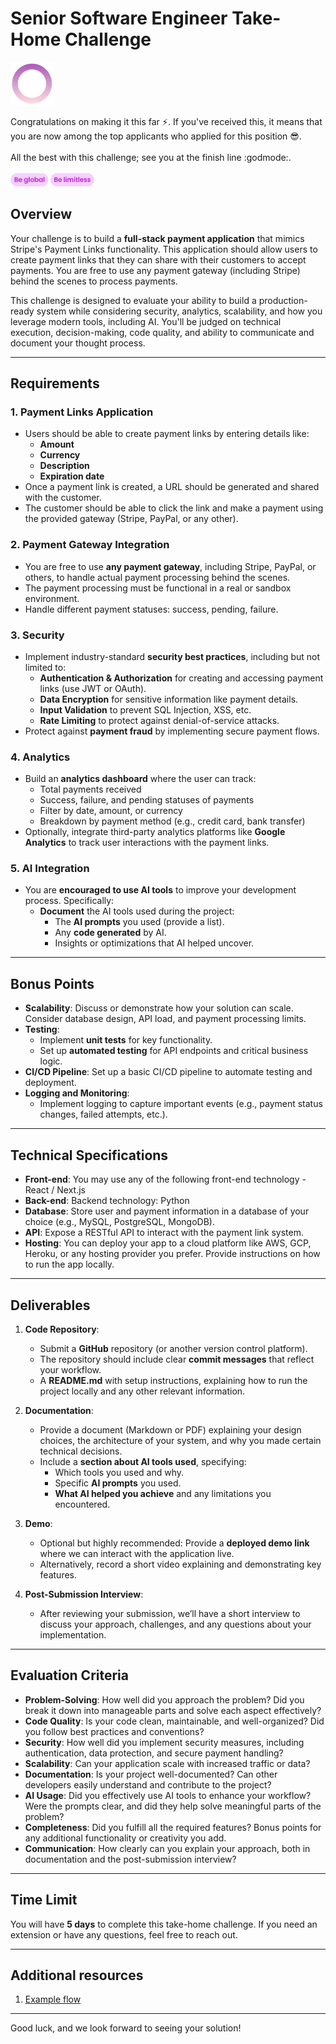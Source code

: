 
# Senior Software Engineer Take-Home Challenge

<img src="https://github.com/Dealflow-ApS/senior-backend-engineer-challenge/blob/492051754a921411dce3f273ec3f08edf9729979/logo.gif" alt="logo" width="70"/>

Congratulations on making it this far :zap:. If you've received this, it means that you are now among the top applicants who applied for this position 😎. 
<br /><br />All the best with this challenge; see you at the finish line :godmode:. <br /><br />
<img src="https://github.com/Dealflow-ApS/senior-backend-engineer-challenge/blob/492051754a921411dce3f273ec3f08edf9729979/global.png" alt="logo" width="60"/>
<img src="https://github.com/Dealflow-ApS/senior-backend-engineer-challenge/blob/492051754a921411dce3f273ec3f08edf9729979/limitless.png" alt="logo" width="70"/>

## Overview

Your challenge is to build a **full-stack payment application** that mimics Stripe's Payment Links functionality. This application should allow users to create payment links that they can share with their customers to accept payments. You are free to use any payment gateway (including Stripe) behind the scenes to process payments.

This challenge is designed to evaluate your ability to build a production-ready system while considering security, analytics, scalability, and how you leverage modern tools, including AI. You'll be judged on technical execution, decision-making, code quality, and ability to communicate and document your thought process.

---

## Requirements

### 1. **Payment Links Application**
- Users should be able to create payment links by entering details like:
  - **Amount**
  - **Currency**
  - **Description**
  - **Expiration date**
- Once a payment link is created, a URL should be generated and shared with the customer.
- The customer should be able to click the link and make a payment using the provided gateway (Stripe, PayPal, or any other).

### 2. **Payment Gateway Integration**
- You are free to use **any payment gateway**, including Stripe, PayPal, or others, to handle actual payment processing behind the scenes.
- The payment processing must be functional in a real or sandbox environment.
- Handle different payment statuses: success, pending, failure.

### 3. **Security**
- Implement industry-standard **security best practices**, including but not limited to:
  - **Authentication & Authorization** for creating and accessing payment links (use JWT or OAuth).
  - **Data Encryption** for sensitive information like payment details.
  - **Input Validation** to prevent SQL Injection, XSS, etc.
  - **Rate Limiting** to protect against denial-of-service attacks.
- Protect against **payment fraud** by implementing secure payment flows.

### 4. **Analytics**
- Build an **analytics dashboard** where the user can track:
  - Total payments received
  - Success, failure, and pending statuses of payments
  - Filter by date, amount, or currency
  - Breakdown by payment method (e.g., credit card, bank transfer)
- Optionally, integrate third-party analytics platforms like **Google Analytics** to track user interactions with the payment links.

### 5. **AI Integration**
- You are **encouraged to use AI tools** to improve your development process. Specifically:
  - **Document** the AI tools used during the project:
    - The **AI prompts** you used (provide a list).
    - Any **code generated** by AI.
    - Insights or optimizations that AI helped uncover.

---

## Bonus Points

- **Scalability**: Discuss or demonstrate how your solution can scale. Consider database design, API load, and payment processing limits.
- **Testing**:
  - Implement **unit tests** for key functionality.
  - Set up **automated testing** for API endpoints and critical business logic.
- **CI/CD Pipeline**: Set up a basic CI/CD pipeline to automate testing and deployment.
- **Logging and Monitoring**:
  - Implement logging to capture important events (e.g., payment status changes, failed attempts, etc.).

---

## Technical Specifications

- **Front-end**: You may use any of the following front-end technology - React / Next.js
- **Back-end**: Backend technology: Python
- **Database**: Store user and payment information in a database of your choice (e.g., MySQL, PostgreSQL, MongoDB).
- **API**: Expose a RESTful API to interact with the payment link system.
- **Hosting**: You can deploy your app to a cloud platform like AWS, GCP, Heroku, or any hosting provider you prefer. Provide instructions on how to run the app locally.

---

## Deliverables

1. **Code Repository**:
   - Submit a **GitHub** repository (or another version control platform).
   - The repository should include clear **commit messages** that reflect your workflow.
   - A **README.md** with setup instructions, explaining how to run the project locally and any other relevant information.

2. **Documentation**:
   - Provide a document (Markdown or PDF) explaining your design choices, the architecture of your system, and why you made certain technical decisions.
   - Include a **section about AI tools used**, specifying:
     - Which tools you used and why.
     - Specific **AI prompts** you used.
     - **What AI helped you achieve** and any limitations you encountered.
   
3. **Demo**:
   - Optional but highly recommended: Provide a **deployed demo link** where we can interact with the application live.
   - Alternatively, record a short video explaining and demonstrating key features.

4. **Post-Submission Interview**:
   - After reviewing your submission, we’ll have a short interview to discuss your approach, challenges, and any questions about your implementation.

---

## Evaluation Criteria

- **Problem-Solving**: How well did you approach the problem? Did you break it down into manageable parts and solve each aspect effectively?
- **Code Quality**: Is your code clean, maintainable, and well-organized? Did you follow best practices and conventions?
- **Security**: How well did you implement security measures, including authentication, data protection, and secure payment handling?
- **Scalability**: Can your application scale with increased traffic or data?
- **Documentation**: Is your project well-documented? Can other developers easily understand and contribute to the project?
- **AI Usage**: Did you effectively use AI tools to enhance your workflow? Were the prompts clear, and did they help solve meaningful parts of the problem?
- **Completeness**: Did you fulfill all the required features? Bonus points for any additional functionality or creativity you add.
- **Communication**: How clearly can you explain your approach, both in documentation and the post-submission interview?

---

## Time Limit

You will have **5 days** to complete this take-home challenge. If you need an extension or have any questions, feel free to reach out.

---

## Additional resources

1. [Example flow](https://www.loom.com/share/1e03d676ef934c888f8fe2c4e4059078?sid=2734ce39-f73a-4e34-8978-beb4f87a9f20)

---

Good luck, and we look forward to seeing your solution!
